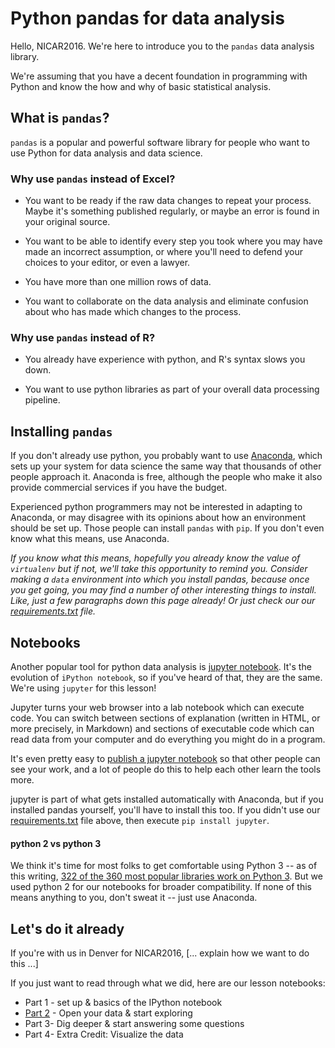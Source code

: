 # Python pandas for data analysis

Hello, NICAR2016. We're here to introduce you to the `pandas` data analysis library.

We're assuming that you have a decent foundation in programming with Python and know the how and why of basic statistical analysis.

## What is `pandas`?

`pandas` is a popular and powerful software library for people who want to use Python for data analysis and data science.

### Why use `pandas` instead of Excel?

* You want to be ready if the raw data changes to repeat your process. Maybe it's something published regularly, or maybe an error is found in your original source.

* You want to be able to identify every step you took where you may have made an incorrect assumption, or where you'll need to defend your choices to your editor, or even a lawyer.

* You have more than one million rows of data.

* You want to collaborate on the data analysis and eliminate confusion about who has made which changes to the process.

### Why use `pandas` instead of R?

* You already have experience with python, and R's syntax slows you down.

* You want to use python libraries as part of your overall data processing pipeline.


## Installing `pandas`

If you don't already use python, you probably want to use [Anaconda](https://www.continuum.io/why-anaconda), which sets up your system for data science the same way that thousands of other people approach it. Anaconda is free, although the people who make it also provide commercial services if you have the budget.

Experienced python programmers may not be interested in adapting to Anaconda, or may disagree with its opinions about how an environment should be set up. Those people can install `pandas` with `pip`. If you don't even know what this means, use Anaconda.

_If you know what this means, hopefully you already know the value of `virtualenv` but if not, we'll take this opportunity to remind you. Consider making a `data` environment into which you install pandas, because once you get going, you may find a number of other interesting things to install. Like, just a few paragraphs down this page already! Or just check our our [requirements.txt](requirements.txt) file._

## Notebooks

Another popular tool for python data analysis is [jupyter notebook](http://jupyter.org/). It's the evolution of `iPython notebook`, so if you've heard of that, they are the same. We're using `jupyter` for this lesson!

Jupyter turns your web browser into a lab notebook which can execute code. You can switch between sections of explanation (written in HTML, or more precisely, in Markdown) and sections of executable code which can read data from your computer and do everything you might do in a program.  

It's even pretty easy to [publish a jupyter notebook](http://nbviewer.jupyter.org/github/pybokeh/ipython_notebooks/blob/master/pandas/PandasCheatSheet.ipynb) so that other people can see your work, and a lot of people do this to help each other learn the tools more.

jupyter is part of what gets installed automatically with Anaconda, but if you installed pandas yourself, you'll have to install this too. If you didn't use our [requirements.txt](requirements.txt) file above, then execute `pip install jupyter`.

#### python 2 vs python 3

We think it's time for most folks to get comfortable using Python 3 -- as of this writing, [322 of the 360 most popular libraries work on Python 3](http://py3readiness.org/). But we used python 2 for our notebooks for broader compatibility. If none of this means anything to you, don't sweat it -- just use Anaconda.

## Let's do it already

If you're with us in Denver for NICAR2016, [... explain how we want to do this ...]

If you just want to read through what we did, here are our lesson notebooks:

* Part 1 - set up & basics of the IPython notebook
* [Part 2](part-2.ipynb) - Open your data & start exploring
* Part 3- Dig deeper & start answering some questions
* Part 4- Extra Credit: Visualize the data
